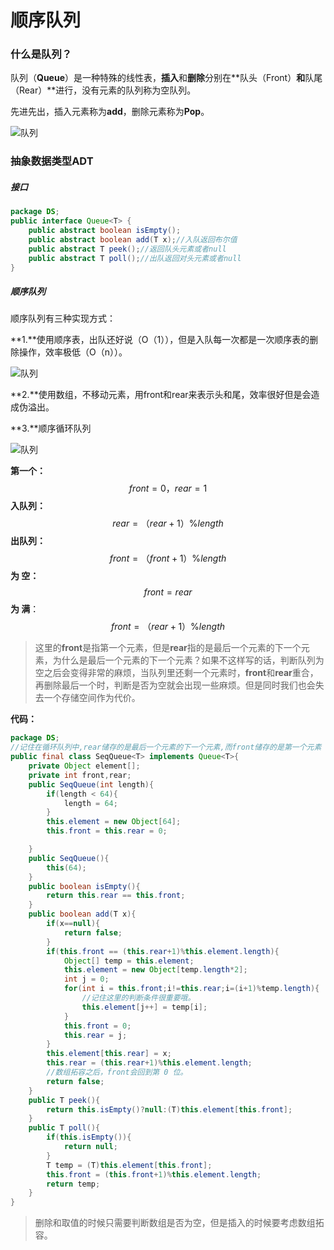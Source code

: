# 顺序队列

### 什么是队列？

队列（**Queue**）是一种特殊的线性表，**插入**和**删除**分别在**队头（Front）**和**队尾（Rear）**进行，没有元素的队列称为空队列。

先进先出，插入元素称为**add**，删除元素称为**Pop**。

![队列](F:\我的笔记\img\队列队列.png)

### 抽象数据类型ADT

##### 接口

```java
package DS;
public interface Queue<T> {
    public abstract boolean isEmpty();
    public abstract boolean add(T x);//入队返回布尔值
    public abstract T peek();//返回队头元素或者null
    public abstract T poll();//出队返回对头元素或者null
}
```

##### 顺序队列

顺序队列有三种实现方式：

**1.**使用顺序表，出队还好说（O（1）），但是入队每一次都是一次顺序表的删除操作，效率极低（O（n））。

![队列](F:\我的笔记\img\队列.png)

**2.**使用数组，不移动元素，用front和rear来表示头和尾，效率很好但是会造成伪溢出。



**3.**顺序循环队列

![队列](F:\我的笔记\img\顺序循环链表.png)

**第一个：**
$$
front=0，		rear=1
$$
**入队列：**
$$
rear= （rear+1）\%length
$$
**出队列：**
$$
front=（front+1）\%length
$$
**为   空：**
$$
front = rear
$$
**为   满**：
$$
front=（rear+1）\%length
$$


> 这里的**front**是指第一个元素，但是**rear**指的是最后一个元素的下一个元素，为什么是最后一个元素的下一个元素？如果不这样写的话，判断队列为空之后会变得非常的麻烦，当队列里还剩一个元素时，**front**和**rear**重合，再删除最后一个时，判断是否为空就会出现一些麻烦。但是同时我们也会失去一个存储空间作为代价。

**代码：**

```java
package DS;
//记住在循环队列中,rear储存的是最后一个元素的下一个元素,而front储存的是第一个元素
public final class SeqQueue<T> implements Queue<T>{
    private Object element[];
    private int front,rear;
    public SeqQueue(int length){
        if(length < 64){
            length = 64;
        }
        this.element = new Object[64];
        this.front = this.rear = 0;

    }
    public SeqQueue(){
        this(64);
    }
    public boolean isEmpty(){
        return this.rear == this.front;
    }
    public boolean add(T x){
        if(x==null){
            return false;
        }
        if(this.front == (this.rear+1)%this.element.length){
            Object[] temp = this.element;
            this.element = new Object[temp.length*2];
            int j = 0;
            for(int i = this.front;i!=this.rear;i=(i+1)%temp.length){
                //记住这里的判断条件很重要哦。
                this.element[j++] = temp[i];
            }
            this.front = 0;
            this.rear = j;
        }
        this.element[this.rear] = x;
        this.rear = (this.rear+1)%this.element.length;
        //数组拓容之后，front会回到第 0 位。
        return false;
    }
    public T peek(){
        return this.isEmpty()?null:(T)this.element[this.front];
    }
    public T poll(){
        if(this.isEmpty()){
            return null;
        }
        T temp = (T)this.element[this.front];
        this.front = (this.front+1)%this.element.length;
        return temp;
    }
}
```

> 删除和取值的时候只需要判断数组是否为空，但是插入的时候要考虑数组拓容。

